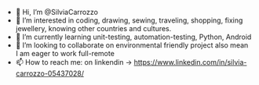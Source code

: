 - 👋 Hi, I’m @SilviaCarrozzo
- 👀 I’m interested in coding, drawing, sewing, traveling, shopping, fixing jewellery, knowing other countries and cultures.
- 🌱 I’m currently learning unit-testing, automation-testing, Python, Android
- 💞️ I’m looking to collaborate on environmental friendly project also mean I am eager to work full-remote
- 📫 How to reach me: on linkendin -> https://www.linkedin.com/in/silvia-carrozzo-05437028/
<!---
SilviaCarrozzo/SilviaCarrozzo is a ✨ special ✨ repository because its `README.md` (this file) appears on your GitHub profile.
You can click the Preview link to take a look at your changes.
--->

